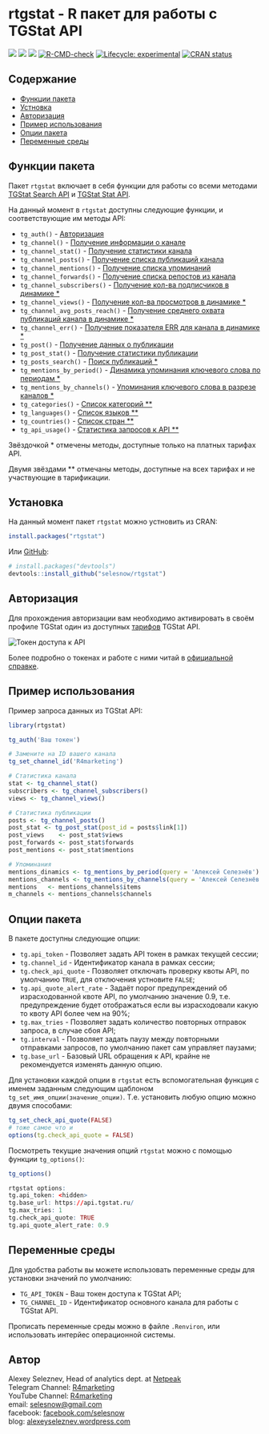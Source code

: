 
# rtgstat - R пакет для работы с TGStat API

<!-- badges: start -->
[![](https://cranlogs.r-pkg.org/badges/grand-total/rtgstat)](https://cran.r-project.org/package=rtgstat)
[![](https://cranlogs.r-pkg.org/badges/rtgstat?color=lightgrey)](https://cran.r-project.org/package=rtgstat)
[![](https://cranlogs.r-pkg.org/badges/last-week/rtgstat?color=lightgrey)](https://cran.r-project.org/package=rtgstat)
[![R-CMD-check](https://github.com/selesnow/rtgstat/workflows/R-CMD-check/badge.svg)](https://github.com/selesnow/rtgstat/actions)
[![Lifecycle: experimental](https://img.shields.io/badge/lifecycle-experimental-orange.svg)](https://lifecycle.r-lib.org/articles/stages.html#experimental)
[![CRAN status](https://www.r-pkg.org/badges/version/rtgstat)](https://CRAN.R-project.org/package=rtgstat)
<!-- badges: end -->

## Содержание

* [Функции пакета](#функции-пакета)
* [Устновка](#установка)
* [Авторизация](#авторизация)
* [Пример использования](#пример-использования)
* [Опции пакета](#опции-пакета)
* [Переменные среды](#переменные-среды)

## Функции пакета

Пакет `rtgstat` включает в себя функции для работы со всеми методами [TGStat Search API](https://api.tgstat.ru/docs/ru/start/intro.html#api-%D0%BF%D0%BE%D0%B8%D1%81%D0%BA%D0%B0-api-search) и [TGStat Stat API](https://api.tgstat.ru/docs/ru/start/intro.html#api-%D1%81%D1%82%D0%B0%D1%82%D0%B8%D1%81%D1%82%D0%B8%D0%BA%D0%B8-api-stat). 

На данный момент в `rtgstat` доступны следующие функции, и соответствующие им методы API:

* `tg_auth()` - [Авторизация](https://api.tgstat.ru/docs/ru/start/token.html)
* `tg_channel()` - [Получение информации о канале](https://api.tgstat.ru/docs/ru/channels/get.html)
* `tg_channel_stat()` - [Получение статистики канала](https://api.tgstat.ru/docs/ru/channels/stat.html)
* `tg_channel_posts()` - [Получение списка публикаций канала](https://api.tgstat.ru/docs/ru/channels/posts.html)
* `tg_channel_mentions()` - [Получение списка упоминаний](https://api.tgstat.ru/docs/ru/channels/mentions.html)
* `tg_channel_forwards()` - [Получение списка репостов из канала](https://api.tgstat.ru/docs/ru/channels/forwards.html)
* `tg_channel_subscribers()` - [Получение кол-ва подписчиков в динамике *](https://api.tgstat.ru/docs/ru/channels/subscribers.html)
* `tg_channel_views()` - [Получение кол-ва просмотров в динамике *](https://api.tgstat.ru/docs/ru/channels/views.html)
* `tg_channel_avg_posts_reach()` - [Получение среднего охвата публикаций канала в динамике *](https://api.tgstat.ru/docs/ru/channels/avg-posts-reach.html)
* `tg_channel_err()` - [Получение показателя ERR для канала в динамике *](https://api.tgstat.ru/docs/ru/channels/err.html)
* `tg_post()` - [Получение данных о публикации](https://api.tgstat.ru/docs/ru/posts/get.html)
* `tg_post_stat()` - [Получение статистики публикации](https://api.tgstat.ru/docs/ru/posts/stat.html)
* `tg_posts_search()` - [Поиск публикаций *](https://api.tgstat.ru/docs/ru/posts/search.html)
* `tg_mentions_by_period()` - [Динамика упоминания ключевого слова по периодам *](https://api.tgstat.ru/docs/ru/words/mentions-by-period.html)
* `tg_mentions_by_channels()` - [Упоминания ключевого слова в разрезе каналов *](https://api.tgstat.ru/docs/ru/words/mentions-by-channels.html)
* `tg_categories()` - [Список категорий **](https://api.tgstat.ru/docs/ru/database/categories.html)
* `tg_languages()` - [Список языков **](https://api.tgstat.ru/docs/ru/database/languages.html)
* `tg_countries()` - [Список стран **](https://api.tgstat.ru/docs/ru/database/countries.html)
* `tg_api_usage()` - [Статистика запросов к API **](https://api.tgstat.ru/docs/ru/usage/stat.html)

Звёздочкой \* отмечены методы, доступные только на платных тарифах API.

Двумя звёздами \*\* отмечаны методы, доступные на всех тарифах и не участвующие в тарификации.

## Установка

На данный момент пакет `rtgstat` можно устновить из CRAN: 

``` r
install.packages("rtgstat")
```

Или [GitHub](https://github.com/):

``` r
# install.packages("devtools")
devtools::install_github("selesnow/rtgstat")
```

## Авторизация

Для прохождения авторизации вам необходимо активировать в своём профиле TGStat один из доступных [тарифов](https://api.tgstat.ru/) TGStat API.

![Токен доступа к API](http://img.netpeak.ua/alsey/99FBST.png)

Более подробно о токенах и работе с ними читай в [официальной справке](https://api.tgstat.ru/docs/ru/start/token.html).

## Пример использования

Пример запроса данных из TGStat API:

```r
library(rtgstat)

tg_auth('Ваш токен')

# Замените на ID вашего канала
tg_set_channel_id('R4marketing')

# Статистика канала
stat <- tg_channel_stat()
subscribers <- tg_channel_subscribers()
views <- tg_channel_views()

# Статистика публикации
posts <- tg_channel_posts()
post_stat <- tg_post_stat(post_id = posts$link[1])
post_views    <- post_stat$views
post_forwards <- post_stat$forwards
post_mentions <- post_stat$mentions

# Упоминания
mentions_dinamics <- tg_mentions_by_period(query = 'Алексей Селезнёв')
mentions_channels <- tg_mentions_by_channels(query = 'Алексей Селезнёв')
mentions   <- mentions_channels$items
m_channels <- mentions_channels$channels
```

## Опции пакета
В пакете доступны следующие опции:

* `tg.api_token` - Позволяет задать API токен в рамках текущей сессии;
* `tg.channel_id` - Идентификатор канала в рамках сессии;
* `tg.check_api_quote` - Позволяет отключать проверку квоты API, по умолчанию `TRUE`, для отключения устновите `FALSE`;
* `tg.api_quote_alert_rate` - Задаёт порог предупреждений об израсходованной квоте API, по умолчанию значение 0.9, т.е. предупреждение будет отображаться если вы израсходовали какую то квоту API более чем на 90%;
* `tg.max_tries` - Позволяет задать количество повторных отправок запроса, в случае сбоя API;
* `tg.interval` - Позволяет задать паузу между повторными отправками запросов, по умолчанию пакет сам управляет паузами;
* `tg.base_url` - Базовый URL обращения к API, крайне не рекомендуется изменять данную опцию.

Для установки каждой опции в `rtgstat` есть вспомогательная функция с именем заданным следующим щаблоном `tg_set_имя_опции(значение_опции)`. Т.е. установить любую опцию можно двумя способами:

```r
tg_set_check_api_quote(FALSE)
# тоже самое что и
options(tg.check_api_quote = FALSE)
```

Посмотреть текущие значения опций `rtgstat` можно с помощью функции `tg_options()`:

```r
tg_options()

rtgstat options:
tg.api_token: <hidden>
tg.base_url: https://api.tgstat.ru/
tg.max_tries: 1
tg.check_api_quote: TRUE
tg.api_quote_alert_rate: 0.9
```

## Переменные среды
Для удобства работы вы можете использовать переменные среды для установки значений по умолчанию:

* `TG_API_TOKEN` - Ваш токен доступа к TGStat API;
* `TG_CHANNEL_ID` - Идентификатор основного канала для работы с TGStat API.

Прописать переменные среды можно в файле `.Renviron`, или использовать интерйес операционной системы.

## Автор
Alexey Seleznev, Head of analytics dept. at [Netpeak](https://netpeak.net)
<Br>Telegram Channel: [R4marketing](https://t.me/R4marketing)
<Br>YouTube Channel: [R4marketing](https://www.youtube.com/R4marketing/?sub_confirmation=1)
<Br>email: selesnow@gmail.com
<Br>facebook: [facebook.com/selesnow](https://www.facebook.com/selesnow)
<Br>blog: [alexeyseleznev.wordpress.com](https://alexeyseleznev.wordpress.com/)
